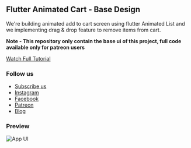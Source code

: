 ## Flutter Animated Cart - Base Design

We're building animated add to cart screen using flutter Animated List and we implementing drag & drop feature to remove items from cart.

**Note - This repository only contain the base ui of this project, full code available only for patreon users**

[Watch Full Tutorial]()

### Follow us

- [Subscribe us](https://www.youtube.com/c/CodeCrafts)
- [Instagram](https://www.instagram.com/codecrafts)
- [Facebook](https://www.facebook.com/codecraftsl)
- [Patreon](https://www.patreon.com/codecrafts)
- [Blog](https://codecrafts.dev/blog)

### Preview

![App UI](/preview.gif)
